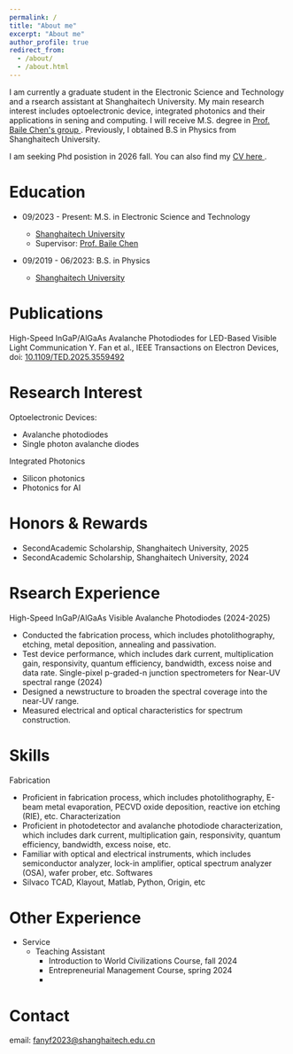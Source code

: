 ```yaml
---
permalink: /
title: "About me"
excerpt: "About me"
author_profile: true
redirect_from: 
  - /about/
  - /about.html
---
```


I am currently a graduate student in the Electronic Science and Technology  and a rsearch assistant at Shanghaitech University. My main research interest includes optoelectronic device, integrated photonics and their applications in sening and computing. I will receive M.S. degree in <a href="https://faculty.sist.shanghaitech.edu.cn/faculty/chenbl/#about" targe="-blank"> Prof. Baile Chen's group </a>. Previously, I obtained B.S in Physics from Shanghaitech University.

I am seeking Phd posistion in 2026 fall. You can also find my <a href="cv.pdf" target="-blank"> CV here </a>.

Education
======
* 09/2023 - Present: M.S. in Electronic Science and Technology
  * [Shanghaitech University](https://www.shanghaitech.edu.cn/eng/)
  * Supervisor: [Prof. Baile Chen](https://faculty.sist.shanghaitech.edu.cn/faculty/chenbl/#about)

* 09/2019 - 06/2023: B.S. in Physics
  * [Shanghaitech University](https://www.shanghaitech.edu.cn/eng/)
 
Publications
======
High-Speed InGaP/AlGaAs Avalanche Photodiodes for LED-Based Visible Light Communication
<bt> Y. Fan et al., IEEE Transactions on Electron Devices, doi: [10.1109/TED.2025.3559492](https://ieeexplore.ieee.org/document/10970750)
 
Research Interest
======
Optoelectronic Devices:
 * Avalanche photodiodes
 * Single photon avalanche diodes

Integrated Photonics
 * Silicon photonics
 * Photonics for AI

Honors & Rewards
======
* SecondAcademic Scholarship, Shanghaitech University, 2025
* SecondAcademic Scholarship, Shanghaitech University, 2024

Rsearch Experience
======
High-Speed InGaP/AlGaAs Visible Avalanche Photodiodes (2024-2025)
 * Conducted the fabrication process, which includes photolithography, etching, metal deposition, annealing and passivation.
 * Test device performance, which includes dark current, multiplication gain, responsivity, quantum efficiency, bandwidth, excess noise and data rate.
Single-pixel p-graded-n junction spectrometers for Near-UV spectral range (2024)
 * Designed a newstructure to broaden the spectral coverage into the near-UV range.
 * Measured electrical and optical characteristics for spectrum construction.

Skills
======
Fabrication
 * Proficient in fabrication process, which includes photolithography, E-beam metal evaporation, PECVD oxide deposition, reactive ion etching (RIE), etc.
Characterization
 *  Proficient in photodetector and avalanche photodiode characterization, which includes dark current, multiplication gain, responsivity, quantum efficiency, bandwidth, excess noise, etc.
 * Familiar with optical and electrical instruments, which includes semiconductor analyzer, lock-in amplifier, optical spectrum analyzer (OSA), wafer prober, etc.
Softwares
 * Silvaco TCAD, Klayout, Matlab, Python, Origin, etc

Other Experience
======
* Service
  * Teaching Assistant
    *  Introduction to World Civilizations Course, fall 2024
    *  Entrepreneurial Management Course, spring 2024
    *   

Contact
======
email: fanyf2023@shanghaitech.edu.cn

